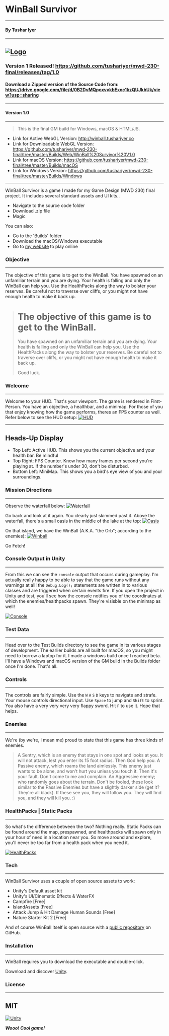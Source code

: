 # WinBall Survivor
----
#### By Tushar Iyer
----

[![Logo](https://raw.githubusercontent.com/tushariyer/mwd-230-final/master/Test%20Data%20(Unfinished%20Versions)/Logo/DarkOrb.jpg)](https://raw.githubusercontent.com/tushariyer/mwd-230-final/master/Test%20Data%20(Unfinished%20Versions)/Logo/DarkOrb.jpg)
----
### Version 1 Released! https://github.com/tushariyer/mwd-230-final/releases/tag/1.0
#### Download a Zipped version of the Source Code from: https://drive.google.com/file/d/0B2DvMQpoxvvkbExoc1kzQUJkbUk/view?usp=sharing
----
#### Version 1.0
----
> This is the final GM build for Windows, macOS & HTML/JS. 

* Link for Active WebGL Version: http://winball.tushariyer.co
* Link for Downloadable WebGL Version: https://github.com/tushariyer/mwd-230-final/tree/master/Builds/Web/WinBall%20Survivor%20V1.0
* Link for macOS Version: https://github.com/tushariyer/mwd-230-final/tree/master/Builds/macOS
* Link for Windows Version: https://github.com/tushariyer/mwd-230-final/tree/master/Builds/Windows



----
WinBall Survivor is a game I made for my Game Design (MWD 230) final project. It includes several standard assets and UI kits..

  - Navigate to the source code folder
  - Download .zip file
  - Magic

You can also:
  - Go to the 'Builds' folder
  - Download the macOS/Windows executable
  - Go to [my website](http://winball.tushariyer.co) to play online

### Objective
----
The objective of this game is to get to the WinBall. You have spawned on an unfamiliar terrain and you are dying. Your health is falling and only the WinBall can help you. Use the HealthPacks along the way to bolster your reserves. Be careful not to traverse over cliffs, or you might not have enough health to make it back up.  

> # The objective of this game is to get to the WinBall.
> You have spawned on an unfamiliar terrain and you are dying. 
> Your health is falling and only the WinBall can help you.
> Use the HealthPacks along the way to bolster your reserves.
>  Be careful not to traverse over cliffs, or you might not have enough health to make it back up.
> 
> Good luck.

### Welcome
----
Welcome to your HUD. That's your viewport. The game is rendered in First-Person. You have an objective, a healthbar, and a minimap. For those of you that enjoy knowing how the game performs, theres an FPS counter as well. Refer below to see the HUD setup:
[![HUD](https://raw.githubusercontent.com/tushariyer/mwd-230-final/master/Test%20Data%20(Unfinished%20Versions)/Renderings/HUD.png)](https://raw.githubusercontent.com/tushariyer/mwd-230-final/master/Test%20Data%20(Unfinished%20Versions)/Renderings/HUD.png)

----
Heads-Up Display
----
* Top Left: Active HUD. This shows you the current objective and your health bar. Be mindful
* Top Right: FPS Counter. Know how many frames per second you're playing at. If the number's under 30, don't be disturbed. 
* Bottom Left: MiniMap. This shows you a bird's eye view of you and your surroundings. 


### Mission Directions
----
Observe the waterfall below:
[![Waterfall](https://raw.githubusercontent.com/tushariyer/mwd-230-final/master/Test%20Data%20(Unfinished%20Versions)/Renderings/Waterfall.png)](https://raw.githubusercontent.com/tushariyer/mwd-230-final/master/Test%20Data%20(Unfinished%20Versions)/Renderings/Waterfall.png)

Go back and look at it again. You clearly just skimmed past it. Above the waterfall, there's a small oasis in the middle of the lake at the top:
[![Oasis](https://raw.githubusercontent.com/tushariyer/mwd-230-final/master/Test%20Data%20(Unfinished%20Versions)/Renderings/WinBall%20Location.png)](https://raw.githubusercontent.com/tushariyer/mwd-230-final/master/Test%20Data%20(Unfinished%20Versions)/Renderings/WinBall%20Location.png)

On that island, we have the WinBall (A.K.A. "the Orb"; according to the enemies):
[![Winball](https://raw.githubusercontent.com/tushariyer/mwd-230-final/master/Test%20Data%20(Unfinished%20Versions)/Renderings/winball.png)](https://raw.githubusercontent.com/tushariyer/mwd-230-final/master/Test%20Data%20(Unfinished%20Versions)/Renderings/winball.png)

Go Fetch!

### Console Output in Unity
----
From this we can see the ```console``` output that occurs during gameplay. I'm actually really happy to be able to say that the game runs without any warnings at all! the ```Debug.Log();``` statements are written in to various classes and are triggered when certain events fire. If you open the project in Unity and test, you'll see how the console notifies you of the coordinates at which the enemies/healthpacks spawn. They're visisble on the minimap as well!

[![Console](https://raw.githubusercontent.com/tushariyer/mwd-230-final/master/Test%20Data%20(Unfinished%20Versions)/Renderings/Console%20Output%20-%20Spawning.png)](https://raw.githubusercontent.com/tushariyer/mwd-230-final/master/Test%20Data%20(Unfinished%20Versions)/Renderings/Console%20Output%20-%20Spawning.png)


### Test Data
----
Head over to the Test Builds directory to see the game in its various stages of development. The earlier builds are all built for macOS, so you might need to borrow a laptop for it. I made a windows build once I reached beta. I'll have a Windows and macOS version of the GM build in the Builds folder once I'm done. That's all.

### Controls
----
The controls are fairly simple. Use the ```W``` ```A``` ```S``` ```D``` keys to navigate and strafe. Your mouse controls directional input. Use ```Space``` to jump and ```Shift``` to sprint. You also have a very very very very flappy sword. Hit ```F``` to use it. Hope that helps.

### Enemies
----

We're (by we're, I mean me) proud to state that this game has three kinds of enemies. 
> A Sentry, which is an enemy that stays in one spot and looks at you. It will not attack, lest you enter its 15 foot radius. Then God help you.
> A Passive enemy, which roams the land aimlessly. This enemy just wants to be alone, and won't hurt you unless you touch it. Then it's your fault. Don't come to me and complain.
> An Aggressive enemy; who randomly goes about the terrain. Don't be fooled, these look similar to the Passive Enemies but have a slightly darker side (get it? They're all black). If these see you, they will follow you. They will find you, and they will kill you. :)

### HealthPacks | Static Packs
----

So what's the difference between the two? Nothing really. Static Packs can be found around the map, prespawned, and healthpacks will spawn only in your hour of need in a location near you. So move around and explore, you'll never be too far from a health pack when you need it. 

[![HealthPacks](https://raw.githubusercontent.com/tushariyer/mwd-230-final/master/Test%20Data%20(Unfinished%20Versions)/Renderings/health-static.png)](https://raw.githubusercontent.com/tushariyer/mwd-230-final/master/Test%20Data%20(Unfinished%20Versions)/Renderings/health-static.png)

### Tech
----
WinBall Survivor uses a couple of open source assets to work:

* Unity's Default asset kit
* Unity's UI/Cinematic Effects & WaterFX
* Campfire [Free]
* IslandAssets [Free]
* Attack Jump & Hit Damage Human Sounds [Free]
* Nature Starter Kit 2 [Free]

And of course WinBall itself is open source with a [public repository](https://github.com/tushariyer)
on GitHub.

### Installation
----
WinBall requires you to download the executable and double-click.

Download and discover [Unity](https://store.unity.com/products/unity-personal?_ga=1.202645457.1591437004.1467993975).


### License
----

MIT
----

[![Unity](https://dannagle.com/unityscreenshots/windows7_madewithunity.png)](https://store.unity.com/products/unity-personal?_ga=1.202645457.1591437004.1467993975)

***Wooo! Cool game!***
